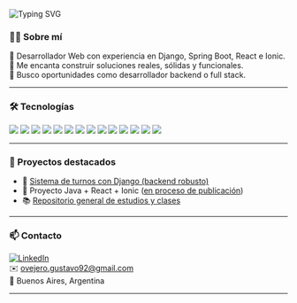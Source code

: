 <img src="https://readme-typing-svg.demolab.com?font=Fira+Code&weight=800&size=46&pause=1000&background=282139&center=true&vCenter=true&width=875&height=141&lines=Gustavo+Ovejero" alt="Typing SVG" />

### 🙋‍♂️ Sobre mí

🎯 Desarrollador Web con experiencia en Django, Spring Boot, React e Ionic.  
🧠 Me encanta construir soluciones reales, sólidas y funcionales.  
📢 Busco oportunidades como desarrollador backend o full stack.

---

### 🛠 Tecnologías

<p align="left">
  <img src="https://img.shields.io/badge/Python-3776AB?style=for-the-badge&logo=python&logoColor=white" />
  <img src="https://img.shields.io/badge/Django-092E20?style=for-the-badge&logo=django&logoColor=white" />
  <img src="https://img.shields.io/badge/Java-007396?style=for-the-badge&logo=java&logoColor=white" />
  <img src="https://img.shields.io/badge/Spring_Boot-6DB33F?style=for-the-badge&logo=spring-boot&logoColor=white" />
  <img src="https://img.shields.io/badge/React-20232A?style=for-the-badge&logo=react&logoColor=61DAFB" />
  <img src="https://img.shields.io/badge/MySQL-4479A1?style=for-the-badge&logo=mysql&logoColor=white" />
  <img src="https://img.shields.io/badge/Node.js-339933?style=for-the-badge&logo=nodedotjs&logoColor=white" />
  <img src="https://img.shields.io/badge/MongoDB-4EA94B?style=for-the-badge&logo=mongodb&logoColor=white" />
  <img src="https://img.shields.io/badge/Angular-DD0031?style=for-the-badge&logo=angular&logoColor=white" />
  <img src="https://img.shields.io/badge/Next.js-000000?style=for-the-badge&logo=nextdotjs&logoColor=white" />
  <img src="https://img.shields.io/badge/C%23-239120?style=for-the-badge&logo=c-sharp&logoColor=white" />
  <img src="https://img.shields.io/badge/PHP-777BB4?style=for-the-badge&logo=php&logoColor=white" />
  <img src="https://img.shields.io/badge/Unity-000000?style=for-the-badge&logo=unity&logoColor=white" />
  <img src="https://img.shields.io/badge/Blender-F5792A?style=for-the-badge&logo=blender&logoColor=white" />
</p>

---

### 🚀 Proyectos destacados

- 🎯 [Sistema de turnos con Django (backend robusto)](https://www.turnosok.com)
- 💼 Proyecto Java + React + Ionic ([en proceso de publicación](https://github.com/ovejero92/Metsys))  
- 📚 [Repositorio general de estudios y clases](https://github.com/ovejero92)

---

### 📫 Contacto

[![LinkedIn](https://img.shields.io/badge/-LinkedIn-0A66C2?style=flat&logo=linkedin&logoColor=white)](https://linkedin.com/in/gustavo-ovejero)  
✉️ ovejero.gustavo92@gmail.com  
📍 Buenos Aires, Argentina

---

<!-- contador de visitas (opcional)
<p align="center">
  <img src="https://komarev.com/ghpvc/?username=ovejero92&style=flat-square" alt="visitors"/>
</p> -->
